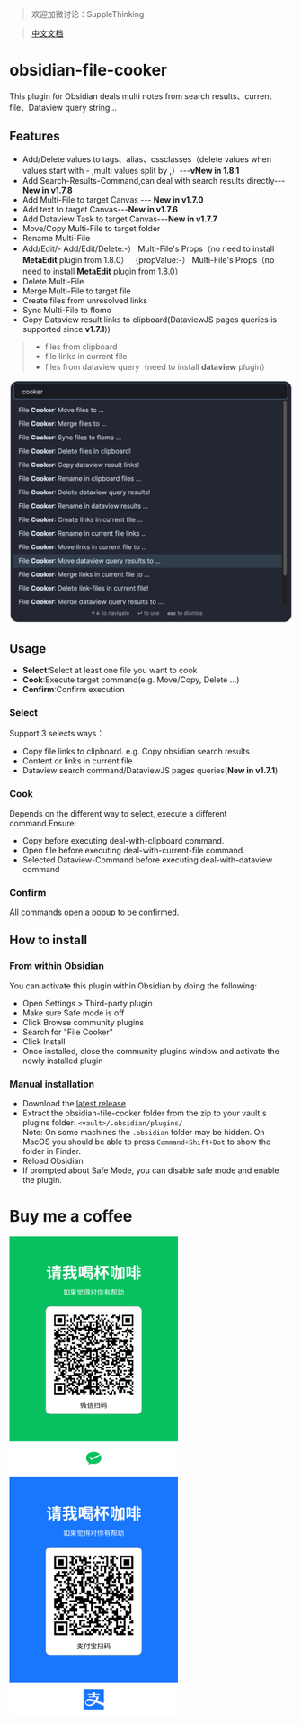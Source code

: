 > 欢迎加微讨论：SuppleThinking

> [中文文档](README_zh.md)

# obsidian-file-cooker

This plugin for Obsidian deals multi notes from search results、current file、Dataview query string...
    
## Features

- Add/Delete values to tags、alias、cssclasses（delete values when values start with - ,multi values split by ,）---**vNew in 1.8.1**
- Add Search-Results-Command,can deal with search results directly---**New in v1.7.8**
- Add Multi-File to target Canvas --- **New in v1.7.0**
- Add text to target Canvas---**New in v1.7.6**
- Add Dataview Task to target Canvas---**New in v1.7.7**
- Move/Copy Multi-File to target folder
- Rename Multi-File
- Add/Edit/- Add/Edit/Delete:-） Multi-File's Props（no need to install **MetaEdit** plugin from 1.8.0）
（propValue:-） Multi-File's Props（no need to install **MetaEdit** plugin from 1.8.0）
- Delete Multi-File
- Merge Multi-File to target file
- Create files from unresolved links
- Sync Multi-File to flomo
- Copy Dataview result links to clipboard(DataviewJS pages queries is supported since **v1.7.1**))

> - files from clipboard
> - file links in current file
> - files from dataview query（need to install **dataview** plugin）

![obsidian-file-cooker Demo Image](demo.png)

## Usage

- **Select**:Select at least one file you want to cook
- **Cook**:Execute target command(e.g. Move/Copy, Delete ...)
- **Confirm**:Confirm execution

### Select

Support 3 selects ways：
- Copy file links to clipboard. e.g. Copy obsidian search results
- Content or links in current file
- Dataview search command/DataviewJS pages queries(**New in v1.7.1**)

### Cook

Depends on the different way to select, execute a different command.Ensure:
- Copy before executing deal-with-clipboard command.
- Open file before executing deal-with-current-file command.
- Selected Dataview-Command before executing deal-with-dataview command

### Confirm

All commands open a popup to be confirmed.

## How to install

### From within Obsidian
You can activate this plugin within Obsidian by doing the following:
- Open Settings > Third-party plugin
- Make sure Safe mode is off
- Click Browse community plugins
- Search for "File Cooker"
- Click Install
- Once installed, close the community plugins window and activate the newly installed plugin

### Manual installation

- Download the [latest release](https://github.com/ivaneye/obsidian-files-cooker/releases/latest)
- Extract the obsidian-file-cooker folder from the zip to your vault's plugins folder: `<vault>/.obsidian/plugins/`  
Note: On some machines the `.obsidian` folder may be hidden. On MacOS you should be able to press `Command+Shift+Dot` to show the folder in Finder.
- Reload Obsidian
- If prompted about Safe Mode, you can disable safe mode and enable the plugin.

# Buy me a coffee

<div display="flex">
  <img src="./wx_pay.png" width="300px"/>
  <span style="margin:0 3px"></span>
  <img src="./alipay.png" width="300px"/>
</div>